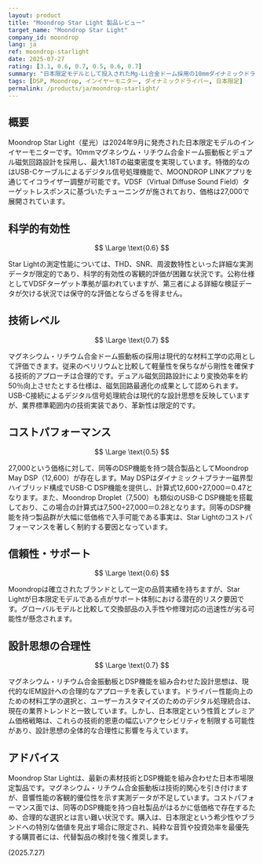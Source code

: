 ```yaml
---
layout: product
title: "Moondrop Star Light 製品レビュー"
target_name: "Moondrop Star Light"
company_id: moondrop
lang: ja
ref: moondrop-starlight
date: 2025-07-27
rating: [3.1, 0.6, 0.7, 0.5, 0.6, 0.7]
summary: "日本限定モデルとして投入されたMg-Li合金ドーム採用の10mmダイナミックドライバーIEMで、DSP機能を搭載しているが、同価格帯の多ドライバー構成製品と比較してコストパフォーマンスに課題が見られる"
tags: [DSP, Moondrop, インイヤーモニター, ダイナミックドライバー, 日本限定]
permalink: /products/ja/moondrop-starlight/
---
```

## 概要

Moondrop Star Light（星光）は2024年9月に発売された日本限定モデルのインイヤーモニターです。10mmマグネシウム・リチウム合金ドーム振動板とデュアル磁気回路設計を採用し、最大1.18Tの磁束密度を実現しています。特徴的なのはUSB-Cケーブルによるデジタル信号処理機能で、MOONDROP LINKアプリを通じてイコライザー調整が可能です。VDSF（Virtual Diffuse Sound Field）ターゲットレスポンスに基づいたチューニングが施されており、価格は27,000で展開されています。

## 科学的有効性

$$ \Large \text{0.6} $$

Star Lightの測定性能については、THD、SNR、周波数特性といった詳細な実測データが限定的であり、科学的有効性の客観的評価が困難な状況です。公称仕様としてVDSFターゲット準拠が謳われていますが、第三者による詳細な検証データが欠ける状況では保守的な評価とならざるを得ません。

## 技術レベル

$$ \Large \text{0.7} $$

マグネシウム・リチウム合金ドーム振動板の採用は現代的な材料工学の応用として評価できます。従来のベリリウムと比較して軽量性を保ちながら剛性を確保する技術的アプローチは合理的です。デュアル磁気回路設計により変換効率を約50％向上させたとする仕様は、磁気回路最適化の成果として認められます。USB-C接続によるデジタル信号処理統合は現代的な設計思想を反映していますが、業界標準範囲内の技術実装であり、革新性は限定的です。

## コストパフォーマンス

$$ \Large \text{0.5} $$

27,000という価格に対して、同等のDSP機能を持つ競合製品としてMoondrop May DSP（12,600）が存在します。May DSPはダイナミック＋プラナー磁界型ハイブリッド構成でUSB-C DSP機能を提供し、計算式12,600÷27,000＝0.47となります。また、Moondrop Droplet（7,500）も類似のUSB-C DSP機能を搭載しており、この場合の計算式は7,500÷27,000＝0.28となります。同等のDSP機能を持つ製品群が大幅に低価格で入手可能である事実は、Star Lightのコストパフォーマンスを著しく制約する要因となっています。

## 信頼性・サポート

$$ \Large \text{0.6} $$

Moondropは確立されたブランドとして一定の品質実績を持ちますが、Star Lightが日本限定モデルである点がサポート体制における潜在的リスク要因です。グローバルモデルと比較して交換部品の入手性や修理対応の迅速性が劣る可能性が懸念されます。

## 設計思想の合理性

$$ \Large \text{0.7} $$

マグネシウム・リチウム合金振動板とDSP機能を組み合わせた設計思想は、現代的なIEM設計への合理的なアプローチを表しています。ドライバー性能向上のための材料工学の選択と、ユーザーカスタマイズのためのデジタル処理統合は、現在の業界トレンドと一致しています。しかし、日本限定という性質とプレミアム価格戦略は、これらの技術的恩恵の幅広いアクセシビリティを制限する可能性があり、設計思想の全体的な合理性に影響を与えています。

## アドバイス

Moondrop Star Lightは、最新の素材技術とDSP機能を組み合わせた日本市場限定製品です。マグネシウム・リチウム合金振動板は技術的関心を引き付けますが、音響性能の客観的優位性を示す実測データが不足しています。コストパフォーマンス面では、同等のDSP機能を持つ自社製品がはるかに低価格で存在するため、合理的な選択とは言い難い状況です。購入は、日本限定という希少性やブランドへの特別な価値を見出す場合に限定され、純粋な音質や投資効率を最優先する購買者には、代替製品の検討を強く推奨します。

(2025.7.27)
